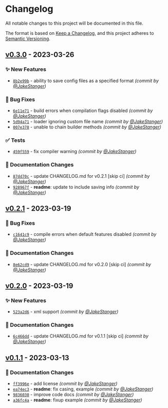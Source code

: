 # Changelog
All notable changes to this project will be documented in this file.

The format is based on [Keep a Changelog](https://keepachangelog.com/en/1.0.0/),
and this project adheres to [Semantic Versioning](https://semver.org/spec/v2.0.0.html).

## [v0.3.0] - 2023-03-26
### :sparkles: New Features
- [`8b2e99b`](https://github.com/JakeStanger/universal-config-rs/commit/8b2e99b1a1ef80bc348bc39652b7443487df400e) - ability to save config files as a specified format *(commit by [@JakeStanger](https://github.com/JakeStanger))*

### :bug: Bug Fixes
- [`6e11e71`](https://github.com/JakeStanger/universal-config-rs/commit/6e11e712e0b74ab2d24327e9c07b6e28f17e54d3) - build errors when compilation flags disabled *(commit by [@JakeStanger](https://github.com/JakeStanger))*
- [`5d94a71`](https://github.com/JakeStanger/universal-config-rs/commit/5d94a7100c6e428f73dbdf19e14035a7a649e651) - loader ignoring custom file name *(commit by [@JakeStanger](https://github.com/JakeStanger))*
- [`007e378`](https://github.com/JakeStanger/universal-config-rs/commit/007e3781e5235f1f6cfb867e8c917f386e8b238e) - unable to chain builder methods *(commit by [@JakeStanger](https://github.com/JakeStanger))*

### :white_check_mark: Tests
- [`459f559`](https://github.com/JakeStanger/universal-config-rs/commit/459f5592b6445e8b121027f50f6de8f8def30e04) - fix compiler warning *(commit by [@JakeStanger](https://github.com/JakeStanger))*

### :memo: Documentation Changes
- [`87dd70c`](https://github.com/JakeStanger/universal-config-rs/commit/87dd70c1f06d6c964dc30fdaf943594382ce785e) - update CHANGELOG.md for v0.2.1 [skip ci] *(commit by [@JakeStanger](https://github.com/JakeStanger))*
- [`928967f`](https://github.com/JakeStanger/universal-config-rs/commit/928967f36ef714481b5dd76a8d9eca67a0cd4c5b) - **readme**: update to include saving info *(commit by [@JakeStanger](https://github.com/JakeStanger))*


## [v0.2.1] - 2023-03-19
### :bug: Bug Fixes
- [`c1641c9`](https://github.com/JakeStanger/universal-config-rs/commit/c1641c9513cd19c5be0c67c26409ae0e0d42f08b) - compile errors when default features disabled *(commit by [@JakeStanger](https://github.com/JakeStanger))*

### :memo: Documentation Changes
- [`8e62cd9`](https://github.com/JakeStanger/universal-config-rs/commit/8e62cd9c6c91fa75e8178317159e7d322f4abcad) - update CHANGELOG.md for v0.2.0 [skip ci] *(commit by [@JakeStanger](https://github.com/JakeStanger))*


## [v0.2.0] - 2023-03-19
### :sparkles: New Features
- [`523a2d6`](https://github.com/JakeStanger/universal-config-rs/commit/523a2d6746f18d1d9915ae05a683871338e1081b) - xml support *(commit by [@JakeStanger](https://github.com/JakeStanger))*

### :memo: Documentation Changes
- [`6c466dd`](https://github.com/JakeStanger/universal-config-rs/commit/6c466ddad3bf6fc21d8cebda19b31c993a64cfa4) - update CHANGELOG.md for v0.1.1 [skip ci] *(commit by [@JakeStanger](https://github.com/JakeStanger))*


## [v0.1.1] - 2023-03-13
### :memo: Documentation Changes
- [`ff3996e`](https://github.com/JakeStanger/universal-config-rs/commit/ff3996eb3d8b627b6b59494233066f23703c170a) - add license *(commit by [@JakeStanger](https://github.com/JakeStanger))*
- [`ea74ec3`](https://github.com/JakeStanger/universal-config-rs/commit/ea74ec33fc347483bd519d508a6f7f9a7b7b5394) - **readme**: fix casing, example *(commit by [@JakeStanger](https://github.com/JakeStanger))*
- [`9836030`](https://github.com/JakeStanger/universal-config-rs/commit/9836030cb2c0675b5b1d0f47dc65f7e9f2903ca6) - improve code docs *(commit by [@JakeStanger](https://github.com/JakeStanger))*
- [`a36fc4a`](https://github.com/JakeStanger/universal-config-rs/commit/a36fc4a42c791f3d208f8cc7618b4ac27b44d6eb) - **readme**: fixup example *(commit by [@JakeStanger](https://github.com/JakeStanger))*


[v0.1.1]: https://github.com/JakeStanger/universal-config-rs/compare/v0.1.0...v0.1.1
[v0.2.0]: https://github.com/JakeStanger/universal-config-rs/compare/v0.1.1...v0.2.0
[v0.2.1]: https://github.com/JakeStanger/universal-config-rs/compare/v0.2.0...v0.2.1
[v0.3.0]: https://github.com/JakeStanger/universal-config-rs/compare/v0.2.1...v0.3.0